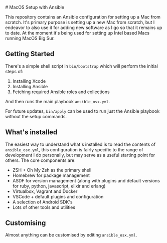 # MacOS Setup with Ansible

This repository contains an Ansible configuration for setting up a Mac from scratch. It's primary purpose is setting up a new Mac from scratch, but I endeavor to also use it for adding new software as I go so that it remains up to date. At the moment it's being used for setting up Intel based Macs running MacOS Big Sur.

## Getting Started

There's a simple shell script in `bin/bootstrap` which will perform the initial steps of:

1. Installing Xcode
2. Installing Ansible
3. Fetching required Ansible roles and collections

And then runs the main playbook `ansible_osx.yml`.

For future updates, `bin/apply` can be used to run just the Ansible playbook without the setup commands.

## What's installed

The easiest way to understand what's installed is to read the contents of `ansible_osx.yml`, this configuration is fairly specific to the range of development I do personally, but may serve as a useful starting point for others. The core components are:

- ZSH + Oh My Zsh as the primary shell
- Homebrew for package management
- ASDF for version management (along with plugins and default versions for ruby, python, javascript, elixir and erlang)
- Virtualbox, Vagrant and Docker
- VSCode + default plugins and configuration
- A selection of Android SDK's
- Lots of other tools and utilities

## Customising

Almost anything can be customised by editing `ansible_osx.yml`.

